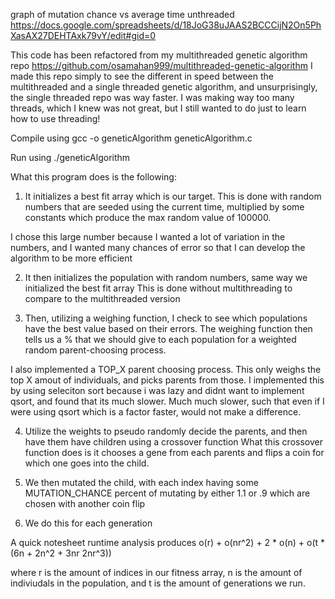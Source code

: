 
graph of mutation chance vs average time unthreaded
https://docs.google.com/spreadsheets/d/18JoG38uJAAS2BCCCijN2On5PhXasAX27DEHTAxk79vY/edit#gid=0


This code has been refactored from my multithreaded genetic algorithm repo https://github.com/osamahan999/multithreaded-genetic-algorithm
I made this repo simply to see the different in speed between the multithreaded and a single threaded genetic algorithm, and unsurprisingly, 
the single threaded repo was way faster. I was making way too many threads, which I knew was not great, but I still wanted to do just to learn
how to use threading! 


Compile using gcc -o geneticAlgorithm geneticAlgorithm.c  

Run using ./geneticAlgorithm

What this program does is the following:

1. It initializes a best fit array which is our target. This is done with random numbers that are seeded using the current time, multiplied by some constants
which produce the max random value of 100000.

I chose this large number because I wanted a lot of variation in the numbers, and I wanted many chances of error so that I can develop the algorithm to be more efficient

2. It then initializes the population with random numbers, same way we initialized the best fit array
This is done without multithreading to compare to the multithreaded version

3. Then, utilizing a weighing function, I check to see which populations have the best value based on their errors. The weighing function then tells us a % that we should give to each population for a weighted random parent-choosing process. 

I also implemented a TOP_X parent choosing process. This only weighs the top X amout of individuals, and picks parents from those. 
I implemented this by using seleciton sort because i was lazy and didnt want to implement qsort, and found that its much slower. Much much
slower, such that even if I were using qsort which is a factor faster, would not make a difference. 

4. Utilize the weights to pseudo randomly decide the parents, and then have them have children using a crossover function
What this crossover function does is it chooses a gene from each parents and flips a coin for which one goes into the child.

5. We then mutated the child, with each index having some MUTATION_CHANCE percent of mutating by either 1.1 or .9 which are chosen with another coin flip

6. We do this for each generation

A quick notesheet runtime analysis produces
o(r) + o(nr^2) + 2 * o(n) + o(t * (6n + 2n^2 + 3nr 2nr^3))

where r is the amount of indices in our fitness array, n is the amount of indiviudals in the population, and t is the amount of generations we run.

